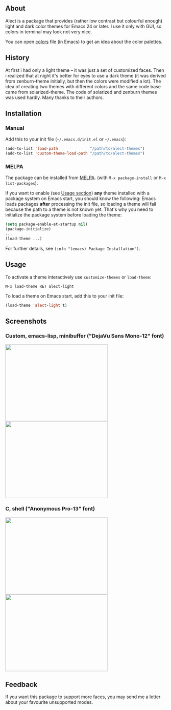## About

Alect is a package that provides (rather low contrast but colourful
enough) light and dark color themes for Emacs 24 or later.  I use it
only with GUI, so colors in terminal may look not very nice.

You can open
[colors](https://github.com/alezost/alect-themes/blob/master/colors)
file (in Emacs) to get an idea about the color palettes.

## History

At first i had only a light theme – it was just a set of customized
faces.  Then i realized that at night it's better for eyes to use a
dark theme (it was derived from zenburn-theme initially, but then the
colors were modified a lot).  The idea of creating two themes with
different colors and the same code base came from solarized-theme.
The code of solarized and zenburn themes was used hardly.  Many thanks
to their authors.

## Installation

### Manual

Add this to your init file (`~/.emacs.d/init.el` or `~/.emacs`):

```lisp
(add-to-list 'load-path              "/path/to/alect-themes")
(add-to-list 'custom-theme-load-path "/path/to/alect-themes")
```

### MELPA

The package can be installed from [MELPA](http://melpa.milkbox.net).
(with `M-x package-install` or `M-x list-packages`).

If you want to enable (see [Usage section](#usage)) **any** theme
installed with a package system on Emacs start, you should know the
following: Emacs loads packages **after** processing the init file, so
loading a theme will fail because the path to a theme is not known
yet.  That's why you need to initialize the package system before
loading the theme:

```lisp
(setq package-enable-at-startup nil)
(package-initialize)
...
(load-theme ...)
```

For further details, see `(info "(emacs) Package Installation")`.

## Usage

To activate a theme interactively use `customize-themes` or `load-theme`:

`M-x load-theme RET alect-light`

To load a theme on Emacs start, add this to your init file:

```lisp
(load-theme 'alect-light t)
```

## Screenshots

### Custom, emacs-lisp, minibuffer ("DejaVu Sans Mono-12" font)
<a href="http://imgur.com/D0UASEQ"><img src="http://i.imgur.com/D0UASEQ.png" width=320 height=240/></a>
<a href="http://imgur.com/GXnGuO0"><img src="http://i.imgur.com/GXnGuO0.png" width=320 height=240/></a>

### C, shell ("Anonymous Pro-13" font)
<a href="http://imgur.com/GkjhzKK"><img src="http://i.imgur.com/GkjhzKK.png" width=320 height=240/></a>
<a href="http://imgur.com/Stl0mba"><img src="http://i.imgur.com/Stl0mba.png" width=320 height=240/></a>

## Feedback

If you want this package to support more faces, you may send me a
letter about your favourite unsupported modes.

